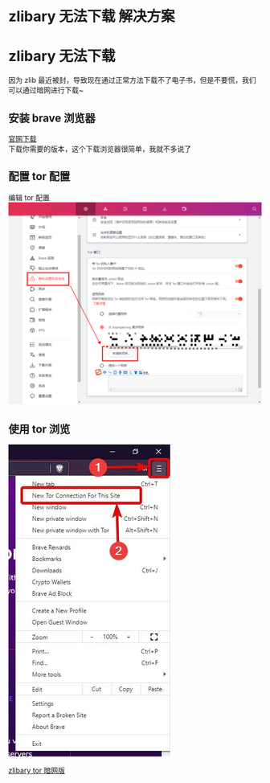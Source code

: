 # zlibary 无法下载 解决方案


# zlibary 无法下载

因为 zlib 最近被封，导致现在通过正常方法下载不了电子书，但是不要慌，我们可以通过暗网进行下载~

## 安装 brave 浏览器

[官网下载](https://brave.com/)  
下载你需要的版本，这个下载浏览器很简单，我就不多说了

## 配置 tor 配置

编辑 tor 配置
![config](/images/torconfig.png)

## 使用 tor 浏览

![tor](/images/opentor.jpg)

[zlibary tor 暗网版](http://zlibrary24tuxziyiyfr7zd46ytefdqbqd2axkmxm4o5374ptpc52fad.onion/)

